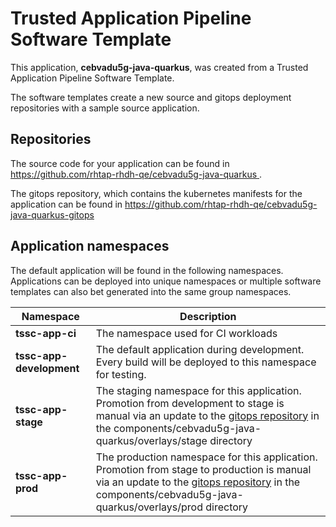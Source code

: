 # Trusted Application Pipeline Software Template

This application, **cebvadu5g-java-quarkus**, was created from a Trusted Application Pipeline Software Template.

The software templates create a new source and gitops deployment repositories with a sample source application. 

## Repositories

The source code for your application can be found in [https://github.com/rhtap-rhdh-qe/cebvadu5g-java-quarkus ](https://github.com/rhtap-rhdh-qe/cebvadu5g-java-quarkus ).
 
The gitops repository, which contains the kubernetes manifests for the application can be found in 
[https://github.com/rhtap-rhdh-qe/cebvadu5g-java-quarkus-gitops ](https://github.com/rhtap-rhdh-qe/cebvadu5g-java-quarkus-gitops ) 

## Application namespaces 

The default application will be found in the following namespaces. Applications can be deployed into unique namespaces or multiple software templates can also bet generated into the same group namespaces.  

|  Namespace   |  Description   |  
| -------- | -------- |
| **tssc-app-ci** | The namespace used for CI workloads |
| **tssc-app-development** | The default application during development. Every build will be deployed to this namespace for testing. |
| **tssc-app-stage** | The staging namespace for this application. Promotion from development to stage is manual via an update to the [gitops repository](https://github.com/rhtap-rhdh-qe/cebvadu5g-java-quarkus-gitops ) in the components/cebvadu5g-java-quarkus/overlays/stage directory |
| **tssc-app-prod** | The production namespace for this application. Promotion from stage to production is manual via an update to the [gitops repository](https://github.com/rhtap-rhdh-qe/cebvadu5g-java-quarkus-gitops ) in the components/cebvadu5g-java-quarkus/overlays/prod directory |
